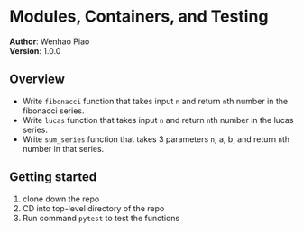 # Modules, Containers, and Testing

**Author**: Wenhao Piao  
**Version**: 1.0.0

## Overview

- Write `fibonacci` function that takes input `n` and return `n`th number in the fibonacci series.
- Write `lucas` function that takes input `n` and return `n`th number in the lucas series.
- Write `sum_series` function that takes 3 parameters `n`, a, b, and return `n`th number in that series.

## Getting started

1. clone down the repo
2. CD into top-level directory of the repo
3. Run command `pytest` to test the functions
